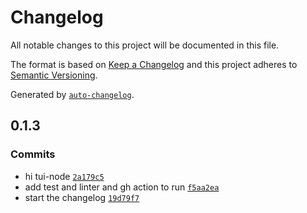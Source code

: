 # Changelog

All notable changes to this project will be documented in this file.

The format is based on [Keep a Changelog](https://keepachangelog.com/en/1.0.0/)
and this project adheres to [Semantic Versioning](https://semver.org/spec/v2.0.0.html).

Generated by [`auto-changelog`](https://github.com/CookPete/auto-changelog).

## 0.1.3

### Commits

- hi tui-node [`2a179c5`](https://github.com/laduke/ballpit/commit/2a179c5859246ce51f96a4049b1b7fe23856654d)
- add test and linter and gh action to run [`f5aa2ea`](https://github.com/laduke/ballpit/commit/f5aa2ea7a13755c491f39c447e843787cc8b64da)
- start the changelog [`19d79f7`](https://github.com/laduke/ballpit/commit/19d79f7de1ec4663ad48ab414fa05d5522253a5e)
